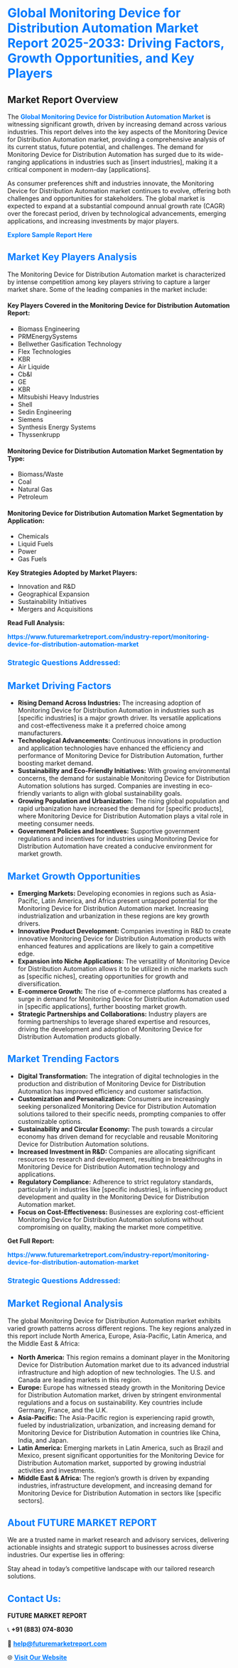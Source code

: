 <h1 style="color: #007BFF;">Global Monitoring Device for Distribution Automation Market Report 2025-2033: Driving Factors, Growth Opportunities, and Key Players</h1>

<section id="overview">
<h2>Market Report Overview</h2>
<p>The <a href="https://www.futuremarketreport.com/industry-report/monitoring-device-for-distribution-automation-market" style="color: #007BFF; text-decoration: none;"><strong>Global Monitoring Device for Distribution Automation Market</strong></a> is witnessing significant growth, driven by increasing demand across various industries. This report delves into the key aspects of the Monitoring Device for Distribution Automation market, providing a comprehensive analysis of its current status, future potential, and challenges. The demand for Monitoring Device for Distribution Automation has surged due to its wide-ranging applications in industries such as [insert industries], making it a critical component in modern-day [applications].</p>
<p>As consumer preferences shift and industries innovate, the Monitoring Device for Distribution Automation market continues to evolve, offering both challenges and opportunities for stakeholders. The global market is expected to expand at a substantial compound annual growth rate (CAGR) over the forecast period, driven by technological advancements, emerging applications, and increasing investments by major players.</p>
</section>

<section id="overview">
<p><a href="https://www.futuremarketreport.com/request-sample/reportId=33637" style="color: #007BFF; text-decoration: none;"><strong>Explore Sample Report Here</strong></a></p>
</section>

<section id="key-players">
<h2 style="color: #007BFF;">Market Key Players Analysis</h2>
<p>The Monitoring Device for Distribution Automation market is characterized by intense competition among key players striving to capture a larger market share. Some of the leading companies in the market include:</p>
<h4>Key Players Covered in the Monitoring Device for Distribution Automation Report:</h4>
<ul><li>Biomass Engineering</li><li>PRMEnergySystems</li><li>Bellwether Gasification Technology</li><li>Flex Technologies</li><li>KBR</li><li>Air Liquide</li><li>Cb&amp;I</li><li>GE</li><li>KBR</li><li>Mitsubishi Heavy Industries</li><li>Shell</li><li>Sedin Engineering</li><li>Siemens</li><li>Synthesis Energy Systems</li><li>Thyssenkrupp</li></ul>
<h4>Monitoring Device for Distribution Automation Market Segmentation by Type:</h4>
<ul><li>Biomass/Waste</li><li>Coal</li><li>Natural Gas</li><li>Petroleum</li></ul>

<h4>Monitoring Device for Distribution Automation Market Segmentation by Application:</h4>
<ul><li>Chemicals</li><li>Liquid Fuels</li><li>Power</li><li>Gas Fuels</li></ul>
<p><strong>Key Strategies Adopted by Market Players:</strong></p>
<ul>
<li>Innovation and R&D</li>
<li>Geographical Expansion</li>
<li>Sustainability Initiatives</li>
<li>Mergers and Acquisitions</li>
</ul>
</section>

<section>
<p><strong>Read Full Analysis: </strong></p><a href="https://www.futuremarketreport.com/industry-report/monitoring-device-for-distribution-automation-market" style="color: #007BFF; text-decoration: none;"><strong>https://www.futuremarketreport.com/industry-report/monitoring-device-for-distribution-automation-market</strong></a>
<h3 style="color: #007BFF;">Strategic Questions Addressed:</h3>
</section>

<section id="driving-factors">
<h2 style="color: #007BFF;">Market Driving Factors</h2>
<ul>
<li><strong>Rising Demand Across Industries:</strong> The increasing adoption of Monitoring Device for Distribution Automation in industries such as [specific industries] is a major growth driver. Its versatile applications and cost-effectiveness make it a preferred choice among manufacturers.</li>
<li><strong>Technological Advancements:</strong> Continuous innovations in production and application technologies have enhanced the efficiency and performance of Monitoring Device for Distribution Automation, further boosting market demand.</li>
<li><strong>Sustainability and Eco-Friendly Initiatives:</strong> With growing environmental concerns, the demand for sustainable Monitoring Device for Distribution Automation solutions has surged. Companies are investing in eco-friendly variants to align with global sustainability goals.</li>
<li><strong>Growing Population and Urbanization:</strong> The rising global population and rapid urbanization have increased the demand for [specific products], where Monitoring Device for Distribution Automation plays a vital role in meeting consumer needs.</li>
<li><strong>Government Policies and Incentives:</strong> Supportive government regulations and incentives for industries using Monitoring Device for Distribution Automation have created a conducive environment for market growth.</li>
</ul>
</section>

<section id="growth-opportunities">
<h2 style="color: #007BFF;">Market Growth Opportunities</h2>
<ul>
<li><strong>Emerging Markets:</strong> Developing economies in regions such as Asia-Pacific, Latin America, and Africa present untapped potential for the Monitoring Device for Distribution Automation market. Increasing industrialization and urbanization in these regions are key growth drivers.</li>
<li><strong>Innovative Product Development:</strong> Companies investing in R&D to create innovative Monitoring Device for Distribution Automation products with enhanced features and applications are likely to gain a competitive edge.</li>
<li><strong>Expansion into Niche Applications:</strong> The versatility of Monitoring Device for Distribution Automation allows it to be utilized in niche markets such as [specific niches], creating opportunities for growth and diversification.</li>
<li><strong>E-commerce Growth:</strong> The rise of e-commerce platforms has created a surge in demand for Monitoring Device for Distribution Automation used in [specific applications], further boosting market growth.</li>
<li><strong>Strategic Partnerships and Collaborations:</strong> Industry players are forming partnerships to leverage shared expertise and resources, driving the development and adoption of Monitoring Device for Distribution Automation products globally.</li>
</ul>
</section>

<section id="trending-factors">
<h2 style="color: #007BFF;">Market Trending Factors</h2>
<ul>
<li><strong>Digital Transformation:</strong> The integration of digital technologies in the production and distribution of Monitoring Device for Distribution Automation has improved efficiency and customer satisfaction.</li>
<li><strong>Customization and Personalization:</strong> Consumers are increasingly seeking personalized Monitoring Device for Distribution Automation solutions tailored to their specific needs, prompting companies to offer customizable options.</li>
<li><strong>Sustainability and Circular Economy:</strong> The push towards a circular economy has driven demand for recyclable and reusable Monitoring Device for Distribution Automation solutions.</li>
<li><strong>Increased Investment in R&D:</strong> Companies are allocating significant resources to research and development, resulting in breakthroughs in Monitoring Device for Distribution Automation technology and applications.</li>
<li><strong>Regulatory Compliance:</strong> Adherence to strict regulatory standards, particularly in industries like [specific industries], is influencing product development and quality in the Monitoring Device for Distribution Automation market.</li>
<li><strong>Focus on Cost-Effectiveness:</strong> Businesses are exploring cost-efficient Monitoring Device for Distribution Automation solutions without compromising on quality, making the market more competitive.</li>
</ul>
</section>

<section>
<p><strong>Get Full Report: </strong></p><a href="https://www.futuremarketreport.com/industry-report/monitoring-device-for-distribution-automation-market" style="color: #007BFF; text-decoration: none;"><strong>https://www.futuremarketreport.com/industry-report/monitoring-device-for-distribution-automation-market</strong></a>
<h3 style="color: #007BFF;">Strategic Questions Addressed:</h3>
</section>


<section id="regional-analysis">
<h2 style="color: #007BFF;">Market Regional Analysis</h2>
<p>The global Monitoring Device for Distribution Automation market exhibits varied growth patterns across different regions. The key regions analyzed in this report include North America, Europe, Asia-Pacific, Latin America, and the Middle East & Africa:</p>
<ul>
<li><strong>North America:</strong> This region remains a dominant player in the Monitoring Device for Distribution Automation market due to its advanced industrial infrastructure and high adoption of new technologies. The U.S. and Canada are leading markets in this region.</li>
<li><strong>Europe:</strong> Europe has witnessed steady growth in the Monitoring Device for Distribution Automation market, driven by stringent environmental regulations and a focus on sustainability. Key countries include Germany, France, and the U.K.</li>
<li><strong>Asia-Pacific:</strong> The Asia-Pacific region is experiencing rapid growth, fueled by industrialization, urbanization, and increasing demand for Monitoring Device for Distribution Automation in countries like China, India, and Japan.</li>
<li><strong>Latin America:</strong> Emerging markets in Latin America, such as Brazil and Mexico, present significant opportunities for the Monitoring Device for Distribution Automation market, supported by growing industrial activities and investments.</li>
<li><strong>Middle East & Africa:</strong> The region’s growth is driven by expanding industries, infrastructure development, and increasing demand for Monitoring Device for Distribution Automation in sectors like [specific sectors].</li>
</ul>
</section>

<footer>
<h2 style="color: #007BFF;">About FUTURE MARKET REPORT</h2>
<p>We are a trusted name in market research and advisory services, delivering actionable insights and strategic support to businesses across diverse industries. Our expertise lies in offering:</p>

<p>Stay ahead in today’s competitive landscape with our tailored research solutions.</p>

<h2 style="color: #007BFF;">Contact Us:</h2>
<p><strong>FUTURE MARKET REPORT</strong></p>
<p>📞 <strong>+91 (883) 074-8030</strong></p>
<p>📧 <strong><a href="mailto:help@futuremarketreport.com" style="color: #007BFF;">help@futuremarketreport.com</a></strong></p>
<p>🌐 <strong><a href="https://www.futuremarketreport.com/" style="color: #007BFF;">Visit Our Website</a></strong></p>
</footer>